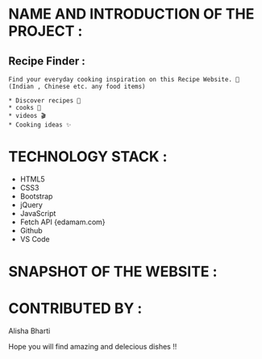 # NAME AND INTRODUCTION OF THE PROJECT :
## Recipe Finder :
    Find your everyday cooking inspiration on this Recipe Website. 🥣(Indian , Chinese etc. any food items)

    * Discover recipes 🍙
    * cooks 🥧
    * videos 🎬
    * Cooking ideas ✨

# TECHNOLOGY STACK :
* HTML5
* CSS3
* Bootstrap
* jQuery
* JavaScript
* Fetch API {edamam.com}
* Github
* VS Code

# SNAPSHOT OF THE WEBSITE :


# CONTRIBUTED BY :
Alisha Bharti

Hope you will find amazing and delecious dishes !!




